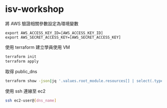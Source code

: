 # isv-workshop

將 AWS 驗證相關參數設定為環境變數
```
export AWS_ACCESS_KEY_ID=[AWS_ACCESS_KEY_ID]
export AWS_SECRET_ACCESS_KEY=[AWS_SECRET_ACCESS_KEY]
```

使用 terraform 建立學員使用 VM
```bash
terraform init
terraform apply
```

取得 public_dns
```bash
terraform show -json|jq '.values.root_module.resources[] | select(.type == "aws_instance") | .values.public_dns'
```

使用 ssh 連線至 ec2
```bash
ssh ec2-user@[dns_name]
```
